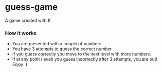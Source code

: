 # guess-game
A game created with R

### How it works
* You are presented with a couple of numbers
* You have 3 attempts to guess the correct number
* If you guess correctly you move to the next level with more numbers.
* If at any point (level) you guess incorrectly after 3 attempts, you are out!
Enjoy :)
